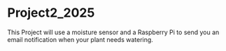 # Project2_2025
This Project will use a moisture sensor and a Raspberry Pi to send you an email notification when your plant needs watering.
